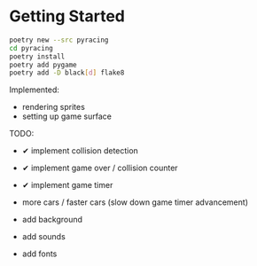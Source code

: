 # Getting Started

```sh
poetry new --src pyracing
cd pyracing
poetry install
poetry add pygame
poetry add -D black[d] flake8
```

Implemented:
* rendering sprites
* setting up game surface

TODO:
* ✔ implement collision detection
* ✔ implement game over / collision counter
* ✔ implement game timer

* more cars / faster cars (slow down game timer advancement)
* add background
* add sounds
* add fonts
